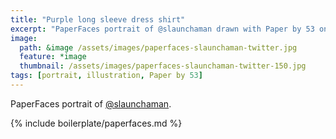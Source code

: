 ```yaml
---
title: "Purple long sleeve dress shirt"
excerpt: "PaperFaces portrait of @slaunchaman drawn with Paper by 53 on an iPad."
image: 
  path: &image /assets/images/paperfaces-slaunchaman-twitter.jpg 
  feature: *image
  thumbnail: /assets/images/paperfaces-slaunchaman-twitter-150.jpg
tags: [portrait, illustration, Paper by 53]
---
```


PaperFaces portrait of [@slaunchaman](http://twitter.com/slaunchaman).

{% include boilerplate/paperfaces.md %}
